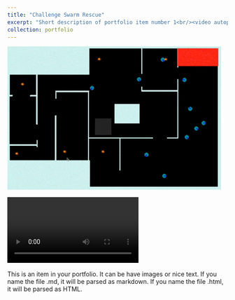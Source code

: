 ```yaml
---
title: "Challenge Swarm Rescue"
excerpt: "Short description of portfolio item number 1<br/><video autoplay loop src='/images/projects/challenge_swarm_rescue/debug.mp4'>"
collection: portfolio
---
```


![name](/images/projects/challenge_swarm_rescue/swarm_rescue_play.gif)

<video autoplay loop src="/images/projects/challenge_swarm_rescue/debug.mp4"></video>

This is an item in your portfolio. It can be have images or nice text. If you name the file .md, it will be parsed as markdown. If you name the file .html, it will be parsed as HTML. 
